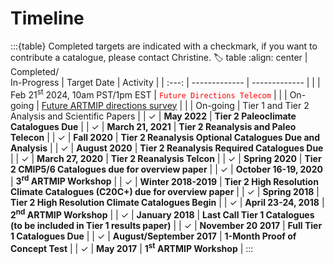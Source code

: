 # Timeline

:::{table} Completed targets are indicated with a checkmark, if you want to contribute a catalogue, please contact Christine.
:label: table
:align: center
| Completed/<br>In-Progress | Target Date | Activity |
| :---: | ------------- | ------------- |
|          | Feb 21<sup>st</sup> 2024, 10am PST/1pm EST | <code style="color : red">Future Directions Telecom</code> |
|          | On-going | [Future ARTMIP directions survey](https://forms.gle/Fai2qPAyiaxYxvSX9) |
|          | On-going | Tier 1 and Tier 2 Analysis and Scientific Papers |
| &#10003; | **May 2022** | **Tier 2 Paleoclimate Catalogues Due** |
| &#10003; | **March 21, 2021** | **Tier 2 Reanalysis and Paleo Telecon** |
| &#10003; | **Fall 2020** | **Tier 2 Reanalysis Optional Catalogues Due and Analysis** |
| &#10003; | **August 2020** | **Tier 2 Reanalysis Required Catalogues Due** |
| &#10003; | **March 27, 2020** | **Tier 2 Reanalysis Telcon** |
| &#10003; | **Spring 2020** | **Tier 2 CMIP5/6 Catalogues due for overview paper** |
| &#10003; | **October 16-19, 2020** | **3<sup>rd</sup> ARTMIP Workshop** |
| &#10003; | **Winter 2018-2019** | **Tier 2 High Resolution Climate Catalogues (C20C+) due for overview paper** |
| &#10003; | **Spring 2018** | **Tier 2 High Resolution Climate Catalogues Begin** |
| &#10003; | **April 23-24, 2018** | **2<sup>nd</sup> ARTMIP Workshop** |
| &#10003; | **January 2018** | **Last Call Tier 1 Catalogues (to be included in Tier 1 results paper)** |
| &#10003; | **November 20 2017** | **Full Tier 1 Catalogues Due** |
| &#10003; | **August/September 2017** | **1-Month Proof of Concept Test** |
| &#10003; | **May 2017** | **1<sup>st</sup> ARTMIP Workshop** |
:::
